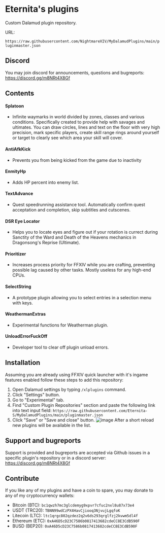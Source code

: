 # Eternita's plugins
Custom Dalamud plugin repository.

URL:

`https://raw.githubusercontent.com/NightmareXIV/MyDalamudPlugins/main/pluginmaster.json`

## Discord
You may join discord for announcements, questions and bugreports: https://discord.gg/m8NRt4X8Gf

## Contents

#### Splatoon
* Infinite waymarks in world divided by zones, classes and various conditions. Specifically created to provide help with savages and ultimates. You can draw circles, lines and text on the floor with very high precision, mark specific players, create skill range rings around yourself or target to clearly see which area your skill will cover.
#### AntiAfkKick
* Prevents you from being kicked from the game due to inactivity
#### EnmityHp
* Adds HP percent into enemy list.
#### TextAdvance
* Quest speedrunning assistance tool. Automatically confirm quest acceptation and completion, skip subtitles and cutscenes.
#### DSR Eye Locator
* Helps you to locate eyes and figure out if your rotation is currect during Sanctity of the Ward and Death of the Heavens mechanics in Dragonsong's Reprise (Ultimate).
#### Prioritizer
* Increases process priority for FFXIV while you are crafting, preventing possible lag caused by other tasks. Mostly useless for any high-end CPUs.
#### SelectString
* A prototype plugin allowing you to select entries in a selection menu with keys. 
#### WeathermanExtras
* Experimental functions for Weatherman plugin.
#### UnloadErrorFuckOff
* Developer tool to clear off plugin unload errors.

## Installation
Assuming you are already using FFXIV quick launcher with it's ingame features enabled follow these steps to add this repository:

1. Open Dalamud settings by typing `/xlplugins` command.
2. Click "Settings" button.
3. Go to "Experimental" tab.
4. Find "Custom Plugin Repositories" section and paste the following link into text input field:
`https://raw.githubusercontent.com/Eternita-S/MyDalamudPlugins/main/pluginmaster.json`
5. Click "Save" or "Save and close" button.
![image](https://user-images.githubusercontent.com/5073202/125100420-bf7f8180-e0e1-11eb-9ca7-f31de85b0f84.png)
After a short reload new plugins will be available in the list.

## Support and bugreports
Support is provided and bugreports are accepted via Github issues in a specific plugin's repository or in a discord server: https://discord.gg/m8NRt4X8Gf

## Contribute
If you like any of my plugins and have a coin to spare, you may donate to any of my cryptocurrency wallets:
- Bitcoin (BTC): `bc1qwzh7mc3glcdemyg9xpvr7cfuc2nxl8u87x73e4`
- USDT (TRC20): `TBNN99wdCzPX4HavCjiooq3NjvujLgqfoK`
- Litecoin (LTC): `ltc1qrgc802qzdez2q2v6ds293qrglfzj2kvwm5dl4f`
- Ethereum (ETC): `0xA46D5cD23C7586b0817413682cdeCC8E3CdB590F`
- BUSD (BEP20): `0xA46D5cD23C7586b0817413682cdeCC8E3CdB590F`
